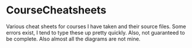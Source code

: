 # CourseCheatsheets
Various cheat sheets for courses I have taken and their source files.
Some errors exist, I tend to type these up pretty quickly. Also, not guaranteed to be complete. Also almost all the diagrams are not mine.

